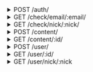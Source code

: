 <details>
<summary>POST /auth/</summary>
Log in with an email/password, or an email/secret

```JSON
{
    "email": "email of this account",
    "password": "password to this account",
    "secret": "or the secret produced by the server on last login"
}
```

__responses__

- 200 - Sucessful login
The information provided was correct a login token and new secret was produced

```JSON
{
    "auth": {
        "token": "Bearer token to be used in headers for authentication dependant requests",
        "expires": "expiry timestamp of this token",
        "secret": "secret to be used for logging in so that a password is not stored"
    }
}
```

- 400 - Bad Request
Request data is malformed or data is missing

```JSON
{
    "error": "bad_request"
}
```

- 401 - Not Authorized
No Authorization header was included with this request

```JSON
{
    "error": "not_authorized"
}
```


</details>


<details>
<summary>GET /check/email/:email/</summary>
Check an email for availability

__responses__

- 200 - Resource availability was checked
Information about the queried resource was returned

```JSON
{
    "exists": "does this resurce already exist bound to some user?"
}
```

- 401 - Not Authorized
No Authorization header was included with this request

```JSON
{
    "error": "not_authorized"
}
```


</details>


<details>
<summary>GET /check/nick/:nick/</summary>
Check a nickname for availability

__responses__

- 200 - Resource availability was checked
Information about the queried resource was returned

```JSON
{
    "exists": "does this resurce already exist bound to some user?"
}
```

- 401 - Not Authorized
No Authorization header was included with this request

```JSON
{
    "error": "not_authorized"
}
```


</details>


<details>
<summary>POST /content/</summary>
Upload some image or video content

```JSON
{
    "mime": "content mime type",
    "nsfw": "is this content not safe for work?"
}
```

__responses__

- 200 - Content was accepted
The uploaded media was accepted and is being uploaded. Returned id may not yet be live

```JSON
{
    "content": {
        "id": "id of the created content"
    }
}
```

- 400 - Bad Request
Request data is malformed or data is missing

```JSON
{
    "error": "bad_request"
}
```

- 401 - Not Authorized
No Authorization header was included with this request

```JSON
{
    "error": "not_authorized"
}
```

- 403 - Content was rejected
The uploaded content was rejected because this user is banned from content creation

```JSON
{
    "error": "forbidden"
}
```


</details>


<details>
<summary>GET /content/:id/</summary>
Get basic information about some content its id

__responses__

- 200 - Content information
This content was found and its basic information was returned

```JSON
{
    "content": {
        "id": "content id",
        "author": "author user id",
        "tags": "content tags",
        "mime": "content mimetype",
        "like_count": "number of likes on this content",
        "dislike_count": "number of dislikes on this content",
        "repub_count": "number of repubs on this content",
        "view_count": "number of views on this content",
        "comment_count": "number of comments on this content",
        "created": "creation timestamp",
        "featured": "is this content featured?",
        "featurable": "may this content be featured?",
        "removed": "was this content removed?"
    }
}
```

- 401 - Not Authorized
No Authorization header was included with this request

```JSON
{
    "error": "not_authorized"
}
```

- 404 - No such content
Content of this id does not exist

```JSON
{
    "error": "no_such_content"
}
```


</details>


<details>
<summary>POST /user/</summary>
Create a new user

```JSON
{
    "email": "unused email to register",
    "nick": "unused nick to register",
    "password": "passowrd to bind to this account"
}
```

__responses__

- 200 - Account Created
This account was created

```JSON
{
    "user": "created"
}
```

- 400 - Bad Request
Request data is malformed or data is missing

```JSON
{
    "error": "bad_request"
}
```

- 401 - Not Authorized
No Authorization header was included with this request

```JSON
{
    "error": "not_authorized"
}
```

- 403 - Forbidden
This device or ip address/range may not create users

```JSON
{
    "error": "forbidden"
}
```

- 409 - Conflict
The requested `nick` or `email` is already in use

```JSON
{
    "error": "<value>_conflict"
}
```


</details>


<details>
<summary>GET /user/:id/</summary>
Get information about some user by their id

__responses__

- 200 - User information
This user was found and their basic profile was returned

```JSON
{
    "user": {
        "id": "user's UUIDv4",
        "nick": "user's nickname",
        "bio": "bio (or, about) section",
        "subscriber_count": "number of users subscribed to this user",
        "subscription_count": "number of users this user has subscribed to",
        "post_count": "number of posts and reposts on this user's timeline",
        "created": "unix creation timestamp"
    }
}
```

- 401 - Not Authorized
No Authorization header was included with this request

```JSON
{
    "error": "not_authorized"
}
```

- 404 - No such user
A user of this id does not exist

```JSON
{
    "error": "no_such_user"
}
```


</details>


<details>
<summary>GET /user/nick/:nick</summary>
Get information about some user by their nick

__responses__

- 200 - User information
This user was found and their basic profile was returned

```JSON
{
    "user": {
        "id": "user's UUIDv4",
        "nick": "user's nickname",
        "bio": "bio (or, about) section",
        "subscriber_count": "number of users subscribed to this user",
        "subscription_count": "number of users this user has subscribed to",
        "post_count": "number of posts and reposts on this user's timeline",
        "created": "unix creation timestamp"
    }
}
```

- 401 - Not Authorized
No Authorization header was included with this request

```JSON
{
    "error": "not_authorized"
}
```

- 404 - No such user
A user of this id does not exist

```JSON
{
    "error": "no_such_user"
}
```


</details>
